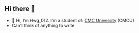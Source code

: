 ## Hi there 👋
- 👋 Hi, I’m Hwg_012. I'm a student of: <a href="https://cmcu.edu.vn/" rel="nofollow"> CMC University</a> (CMCU)
-  Can't think of anything to write
<!--
**hoaquyen666/hoaquyen666** is a ✨ _special_ ✨ repository because its `README.md` (this file) appears on your GitHub profile.

Here are some ideas to get you started:

- 🔭 I’m currently working on ...
- 🌱 I’m currently learning ...
- 👯 I’m looking to collaborate on ...
- 🤔 I’m looking for help with ...
- 💬 Ask me about ...
- 📫 How to reach me: ...
- 😄 Pronouns: ...
- ⚡ Fun fact: ...
-->
